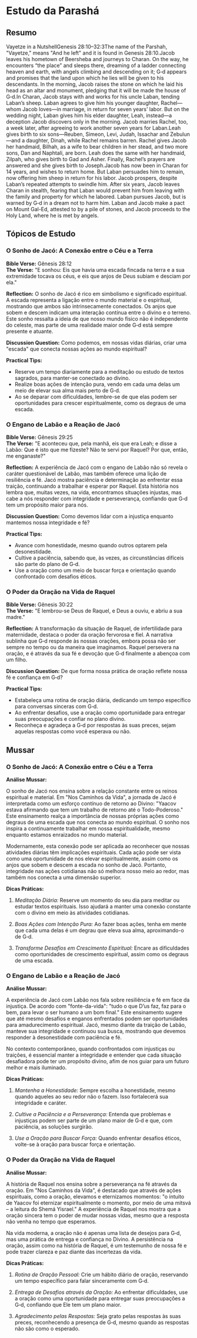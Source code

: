 # Estudo da Parashá

## Resumo
Vayetze in a NutshellGenesis 28:10–32:3The name of the Parshah, "Vayetze," means "And he left" and it is found in Genesis 28:10.Jacob leaves his hometown of Beersheba and journeys to Charan. On the way, he encounters “the place” and sleeps there, dreaming of a ladder connecting heaven and earth, with angels climbing and descending on it; G‑d appears and promises that the land upon which he lies will be given to his descendants. In the morning, Jacob raises the stone on which he laid his head as an altar and monument, pledging that it will be made the house of G‑d.In Charan, Jacob stays with and works for his uncle Laban, tending Laban’s sheep. Laban agrees to give him his younger daughter, Rachel—whom Jacob loves—in marriage, in return for seven years’ labor. But on the wedding night, Laban gives him his elder daughter, Leah, instead—a deception Jacob discovers only in the morning. Jacob marries Rachel, too, a week later, after agreeing to work another seven years for Laban.Leah gives birth to six sons—Reuben, Simeon, Levi, Judah, Issachar and Zebulun—and a daughter, Dinah, while Rachel remains barren. Rachel gives Jacob her handmaid, Bilhah, as a wife to bear children in her stead, and two more sons, Dan and Naphtali, are born. Leah does the same with her handmaid, Zilpah, who gives birth to Gad and Asher. Finally, Rachel’s prayers are answered and she gives birth to Joseph.Jacob has now been in Charan for 14 years, and wishes to return home. But Laban persuades him to remain, now offering him sheep in return for his labor. Jacob prospers, despite Laban’s repeated attempts to swindle him. After six years, Jacob leaves Charan in stealth, fearing that Laban would prevent him from leaving with the family and property for which he labored. Laban pursues Jacob, but is warned by G‑d in a dream not to harm him. Laban and Jacob make a pact on Mount Gal-Ed, attested to by a pile of stones, and Jacob proceeds to the Holy Land, where he is met by angels.

## Tópicos de Estudo
### O Sonho de Jacó: A Conexão entre o Céu e a Terra
**Bible Verse:** Gênesis 28:12  
**The Verse:** "E sonhou: Eis que havia uma escada fincada na terra e a sua extremidade tocava os céus, e eis que anjos de Deus subiam e desciam por ela."

**Reflection:** O sonho de Jacó é rico em simbolismo e significado espiritual. A escada representa a ligação entre o mundo material e o espiritual, mostrando que ambos são intrinsecamente conectados. Os anjos que sobem e descem indicam uma interação contínua entre o divino e o terreno. Este sonho ressalta a ideia de que nosso mundo físico não é independente do celeste, mas parte de uma realidade maior onde G‑d está sempre presente e atuante.

**Discussion Question:** Como podemos, em nossas vidas diárias, criar uma "escada" que conecta nossas ações ao mundo espiritual?

**Practical Tips:**
- Reserve um tempo diariamente para a meditação ou estudo de textos sagrados, para manter-se conectado ao divino.
- Realize boas ações de intenção pura, vendo em cada uma delas um meio de elevar sua alma mais perto de G‑d.
- Ao se deparar com dificuldades, lembre-se de que elas podem ser oportunidades para crescer espiritualmente, como os degraus de uma escada.

### O Engano de Labão e a Reação de Jacó
**Bible Verse:** Gênesis 29:25  
**The Verse:** "E aconteceu que, pela manhã, eis que era Leah; e disse a Labão: Que é isto que me fizeste? Não te servi por Raquel? Por que, então, me enganaste?"

**Reflection:** A experiência de Jacó com o engano de Labão não só revela o caráter questionável de Labão, mas também oferece uma lição de resiliência e fé. Jacó mostra paciência e determinação ao enfrentar essa traição, continuando a trabalhar e esperar por Raquel. Esta história nos lembra que, muitas vezes, na vida, encontramos situações injustas, mas cabe a nós responder com integridade e perseverança, confiando que G‑d tem um propósito maior para nós.

**Discussion Question:** Como devemos lidar com a injustiça enquanto mantemos nossa integridade e fé?

**Practical Tips:**
- Avance com honestidade, mesmo quando outros optarem pela desonestidade.
- Cultive a paciência, sabendo que, às vezes, as circunstâncias difíceis são parte do plano de G‑d.
- Use a oração como um meio de buscar força e orientação quando confrontado com desafios éticos.

### O Poder da Oração na Vida de Raquel
**Bible Verse:** Gênesis 30:22  
**The Verse:** "E lembrou-se Deus de Raquel, e Deus a ouviu, e abriu a sua madre."

**Reflection:** A transformação da situação de Raquel, de infertilidade para maternidade, destaca o poder da oração fervorosa e fiel. A narrativa sublinha que G‑d responde às nossas orações, embora possa não ser sempre no tempo ou da maneira que imaginamos. Raquel persevera na oração, e é através da sua fé e devoção que G‑d finalmente a abençoa com um filho.

**Discussion Question:** De que forma nossa prática de oração reflete nossa fé e confiança em G‑d?

**Practical Tips:**
- Estabeleça uma rotina de oração diária, dedicando um tempo específico para conversas sinceras com G‑d.
- Ao enfrentar desafios, use a oração como oportunidade para entregar suas preocupações e confiar no plano divino.
- Reconheça e agradeça a G‑d por respostas às suas preces, sejam aquelas respostas como você esperava ou não.

## Mussar
### O Sonho de Jacó: A Conexão entre o Céu e a Terra

**Análise Mussar:**

O sonho de Jacó nos ensina sobre a relação constante entre os reinos espiritual e material. Em "Nos Caminhos da Vida", a jornada de Jacó é interpretada como um esforço contínuo de retorno ao Divino: "Yaacov estava afirmando que tem um trabalho de retorno até o Todo-Poderoso." Este ensinamento realça a importância de nossas próprias ações como degraus de uma escada que nos conecta ao mundo espiritual. O sonho nos inspira a continuamente trabalhar em nossa espiritualidade, mesmo enquanto estamos enraizados no mundo material.

Modernamente, esta conexão pode ser aplicada ao reconhecer que nossas atividades diárias têm implicações espirituais. Cada ação pode ser vista como uma oportunidade de nos elevar espiritualmente, assim como os anjos que sobem e descem a escada no sonho de Jacó. Portanto, integridade nas ações cotidianas não só melhora nosso meio ao redor, mas também nos conecta a uma dimensão superior.

**Dicas Práticas:**

1. *Meditação Diária:* Reserve um momento do seu dia para meditar ou estudar textos espirituais. Isso ajudará a manter uma conexão constante com o divino em meio às atividades cotidianas.

2. *Boas Ações com Intenção Pura:* Ao fazer boas ações, tenha em mente que cada uma delas é um degrau que eleva sua alma, aproximando-o de G‑d.

3. *Transforme Desafios em Crescimento Espiritual:* Encare as dificuldades como oportunidades de crescimento espiritual, assim como os degraus de uma escada.

### O Engano de Labão e a Reação de Jacó

**Análise Mussar:**

A experiência de Jacó com Labão nos fala sobre resiliência e fé em face da injustiça. De acordo com "fonte-da-vida": "tudo o que D’us faz, faz para o bem, para levar o ser humano a um bom final." Este ensinamento sugere que até mesmo desafios e enganos enfrentados podem ser oportunidades para amadurecimento espiritual. Jacó, mesmo diante da traição de Labão, manteve sua integridade e continuou sua busca, mostrando que devemos responder à desonestidade com paciência e fé.

No contexto contemporâneo, quando confrontados com injustiças ou traições, é essencial manter a integridade e entender que cada situação desafiadora pode ter um propósito divino, afim de nos guiar para um futuro melhor e mais iluminado.

**Dicas Práticas:**

1. *Mantenha a Honestidade:* Sempre escolha a honestidade, mesmo quando aqueles ao seu redor não o fazem. Isso fortalecerá sua integridade e caráter.

2. *Cultive a Paciência e a Perseverança:* Entenda que problemas e injustiças podem ser parte de um plano maior de G‑d e que, com paciência, as soluções surgirão.

3. *Use a Oração para Buscar Força:* Quando enfrentar desafios éticos, volte-se à oração para buscar força e orientação.

### O Poder da Oração na Vida de Raquel

**Análise Mussar:**

A história de Raquel nos ensina sobre a perseverança na fé através da oração. Em "Nos Caminhos da Vida", é destacado que através de ações espirituais, como a oração, elevamos e eternizamos momentos: "o intuito de Yaacov foi eternizar espiritualmente o momento, por meio de uma mitsvá – a leitura do Shemá Yisrael." A experiência de Raquel nos mostra que a oração sincera tem o poder de mudar nossas vidas, mesmo que a resposta não venha no tempo que esperamos.

Na vida moderna, a oração não é apenas uma lista de desejos para G‑d, mas uma prática de entrega e confiança no Divino. A persistência na oração, assim como na história de Raquel, é um testemunho de nossa fé e pode trazer clareza e paz diante das incertezas da vida.

**Dicas Práticas:**

1. *Rotina de Oração Pessoal:* Crie um hábito diário de oração, reservando um tempo específico para falar sinceramente com G‑d.

2. *Entrega de Desafios através da Oração:* Ao enfrentar dificuldades, use a oração como uma oportunidade para entregar suas preocupações a G‑d, confiando que Ele tem um plano maior.

3. *Agradecimento pelas Respostas:* Seja grato pelas respostas às suas preces, reconhecendo a presença de G‑d, mesmo quando as respostas não são como o esperado.
